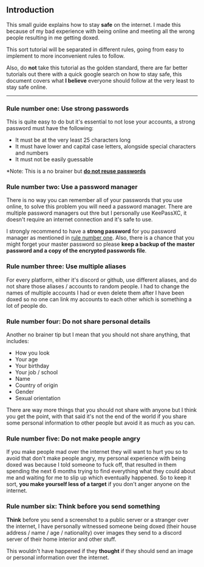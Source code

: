 ## Introduction

This small guide explains how to stay **safe** on the internet. I made this because of my bad experience with being online and meeting all the wrong people resulting in me getting doxed.

This sort tutorial will be separated in different rules, going from easy to implement to more inconvenient rules to follow.

Also, do **not** take this tutorial as the golden standard, there are far better tutorials out there with a quick google search on how to stay safe, this document covers what **I believe** everyone should follow at the very least to stay safe online.

---

### Rule number one: Use strong passwords

This is quite easy to do but it's essential to not lose your accounts, a strong password must have the following:

* It must be at the very least 25 characters long
* It must have lower and capital case letters, alongside special characters and numbers
* It must not be easily guessable

*Note: This is a no brainer but **<u>do not reuse passwords</u>**

### Rule number two: Use a password manager

There is no way you can remember all of your passwords that you use online, to solve this problem you will need a password manager. There are multiple password managers out thre but I personally use KeePassXC, it doesn't require an internet connection and it's safe to use. 

I strongly recommend to have a **strong password** for you password manager as mentioned in [rule number one](#rule-number-one:-use-strong-passwords). Also, there is a chance that you might forget your master password so please **keep a backup of the master password and a copy of the encrypted passwords file**.

### Rule number three: Use multiple aliases

For every platform, either it's discord or github, use different aliases, and do not share those aliases / accounts to random people. I had to change the names of multiple accounts I had or even delete them after I have been doxed so no one can link my accounts to each other which is something a lot of people do.

### Rule number four: Do not share personal details

Another no brainer tip but I mean that you should not share anything, that includes:

* How you look
* Your age
* Your birthday
* Your job / school
* Name
* Country of origin
* Gender
* Sexual orientation

There are way more things that you should not share with anyone but I think you get the point, with that said it's not the end of the world if you share some personal information to other people but avoid it as much as you can.

### Rule number five: Do not make people angry

If you make people mad over the internet they will want to hurt you so to avoid that don't make people angry, my personal experience with being doxed was because I told someone to fuck off, that resulted in them spending the next 6 months trying to find everything what they could about me and waiting for me to slip up which eventually happened. So to keep it sort, **you make yourself less of a target** if you don't anger anyone on the internet.

### Rule number six: Think before you send something

**Think** before you send a screenshot to a public server or a stranger over the internet, I have personally witnessed someone being doxed (their house address / name / age / nationality) over images they send to a discord server of their home interior and other stuff.

This wouldn't have happened if they **thought** if they should send an image or personal information over the internet.